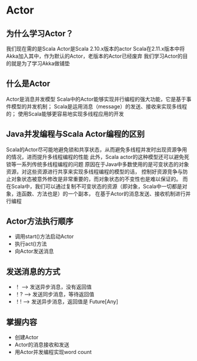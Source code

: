 # Actor

## 为什么学习Actor？
我们现在需的是Scala Actor是Scala 2.10.x版本的actor
Scala在2.11.x版本中将Akka加入其中，作为默认的Actor，老版本的Actor已经废弃
我们学习Actor的目的就是为了学习Akka做铺垫

## 什么是Actor
Actor是消息并发模型
Scala中的Actor能够实现并行编程的强大功能，它是基于事件模型的并发机制；
Scala是运用消息（message）的发送、接收来实现多线程的；
使用Scala能够更容易地实现多线程应用的开发


## Java并发编程与Scala Actor编程的区别
Scala的Actor尽可能地避免锁和共享状态，从而避免多线程并发时出现资源争用的情况，进而提升多线程编程的性能
此外，Scala actor的这种模型还可以避免死锁等一系列传统多线程编程的问题
原因在于Java中多数使用的是可变状态的对象资源，对这些资源进行共享来实现多线程编程的模型的话，
控制好资源竞争与防止对象状态被意外修改是非常重要的，而对象状态的不变性也是难以保证的。
而在Scala中，我们可以通过复制不可变状态的资源（即对象，Scala中一切都是对象，连函数、方法也是）的一个副本，
在基于Actor的消息发送、接收机制进行并行编程


## Actor方法执行顺序
- 调用start()方法启动Actor
- 执行act()方法
- 向Actor发送消息


## 发送消息的方式

- ！ --> 发送异步消息，没有返回值
- ！? --> 发送同步消息，等待返回值
- ！! --> 发送异步消息，返回值是 Future[Any]

## 掌握内容
- 创建Actor
- Actor的消息接收和发送
- 用Actor并发编程实现word count